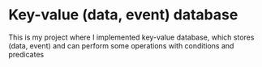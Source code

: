 # Key-value (data, event) database

This is my project where I implemented key-value database, which stores (data, event) and can perform some operations with conditions and predicates 
